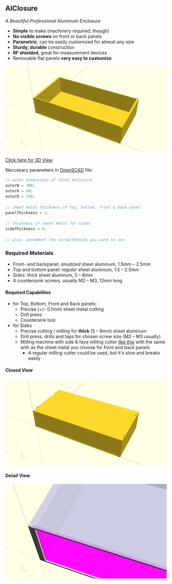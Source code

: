 ## AlClosure
*A Beautiful Professional Aluminum Enclosure*

- **Simple** to make (machinery required, though)
- **No visible screws** on front or back panels
- **Parametric**, can be easily customized for almost any size 
- **Sturdy, durable** construction
- **RF shielded**, great for measurement devices
- Removable flat panels **very easy to customize**

![Open View](/images/AlClosure.redered.open.600.png?raw=true)

[Click here for 3D View](/stl/AlClosure.open.stl)

Neccesary parameters in [OpenSCAD](http://openscad.org) file:
```js
// outer dimensions of final enclosure
outerW = 300;
outerH = 60;
outerD = 150;

// sheet metal thickness of top, bottom, front & back panel
panelThickness = 2;

// thickness of sheet metal for sides
sideThickness = 6; 

// plus: uncomment the screw/threads you want to use
```

### Required Materials
- Front- and backpanel: *anodized* sheet aluminum, 1.5mm – 2.5mm
- Top and bottom panel: *regular* sheet aluminum, 1.5 – 2.5mm
- Sides: *thick* sheet aluminum, 5 – 8mm
- 4 countersunk screws, usually M2 – M3, 12mm long

#### Required Capabilites
- for Top, Bottom, Front and Back panels:
  - Precise (+/- 0.1mm) sheet metal cutting
  - Drill press 
  - Countersink tool
- for Sides
  - Precise cutting / milling for **thick** (5 – 8mm) sheet aluminum
  - Drill press, drills and taps for chosen screw size (M2 – M3 usually)
  - Milling machine with side & face milling cutter [like this](https://eshop.wuerth-industrie.com/Side-and-face-milling-cutter-HSCo-cross-toothed-Type-H-METCRCLMILMA-WN-HSCO-D50X20MM/5443601232.sku/en/US/EUR/) with the same with as the sheet metal you choose for front and back panels
    - A regular milling cutter could be used, but it's slow and breaks easily

#### Closed View
![Closed View](/images/AlClosure.redered.closed.600.png?raw=true)

#### Detail View
![Detail View](/images/AlClosure.detail.600.png?raw=true)
